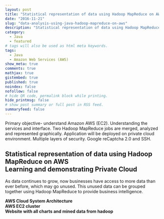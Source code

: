 ```yaml
---
layout: post
title: "Statistical representation of data using Hadoop MapReduce on AWS"
date: "2016-11-21"
slug: "data-analysis-using-java-hadoop-mapreduce-on-aws"
description: "Statistical representation of data using Hadoop MapReduce on AWS"
category:
  - Java
  - featured
# tags will also be used as html meta keywords.
tags:
  - Java
  - Amazon Web Services (AWS)
show_meta: true
comments: true
mathjax: true
gistembed: true
published: true
noindex: false
nofollow: false
# hide QR code, permalink block while printing.
hide_printmsg: false
# show post summary or full post in RSS feed.
summaryfeed: false
---
```

Primary objective- understand Amazon AWS (EC2). Understanding the services and interface. Two Hadoop MapReduce jobs are merged, analyzed and represented graphically. Application will be deployed on private cloud environment. Multiple layers of security. Google reCaptcha 2.0 and SSH.

<!--more-->


<h2>Statistical representation of data using Hadoop MapReduce on AWS<br />
Learning and demonstrating Private Cloud
<br /></h2>

  As data continues to grow, now businesses have access to more data than ever before, which may go unused. This unused data can be grouped together using Hadoop MapReduce to provide business intelligence.

<strong>AWS Cloud System Architecture </strong>
<br /> <img src="https://akshaythorve.com/images/works/AWS Cloud System Architecture.jpg" alt="" class="img-responsive" />
<br />
<strong>AWS EC2 cluster</strong>
<br /> <img src="https://akshaythorve.com/images/works/EC2 cluster.png" alt="" class="img-responsive" />
<br />
<strong>Website with all charts and mined data from hadoop</strong>
<br /> <img src="https://akshaythorve.com/images/works/Website.png" alt="" class="img-responsive" />
<br />

 </div>
